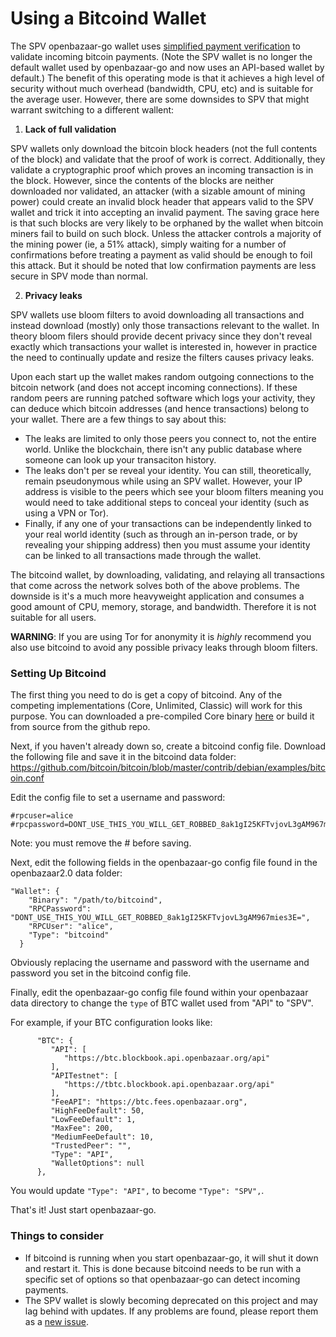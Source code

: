 Using a Bitcoind Wallet
========================
The SPV openbazaar-go wallet uses [simplified payment verification](https://bitcoin.org/en/developer-guide#simplified-payment-verification-spv) to validate incoming bitcoin payments. (Note the
SPV wallet is no longer the default wallet used by openbazaar-go and now uses an API-based wallet by default.) The benefit of this operating mode is that it achieves a high level of security without much overhead (bandwidth, CPU, etc) and is suitable for the average user. However, there are some downsides
to SPV that might warrant switching to a different wallent:

1. **Lack of full validation**

  SPV wallets only download the bitcoin block headers (not the full contents of the block) and validate that the proof of work is correct. Additionally, they validate a cryptographic
proof which proves an incoming transaction is in the block. However, since the contents of the blocks are neither downloaded nor validated, an attacker (with a sizable amount of mining power)
could create an invalid block header that appears valid to the SPV wallet and trick it into accepting an invalid payment. The saving grace here is that such blocks are very likely to be orphaned
by the wallet when bitcoin miners fail to build on such block. Unless the attacker controls a majority of the mining power (ie, a 51% attack), simply waiting for a number of confirmations before
treating a payment as valid should be enough to foil this attack. But it should be noted that low confirmation payments are less secure in SPV mode than normal.

2. **Privacy leaks**
  
  SPV wallets use bloom filters to avoid downloading all transactions and instead download (mostly) only those transactions relevant to the wallet. In theory bloom filers
  should provide decent privacy since they don't reveal exactly which transactions your wallet is interested in, however in practice the need to continually update and
  resize the filters causes privacy leaks. 
  
  Upon each start up the wallet makes random outgoing connections to the bitcoin network (and does not accept incoming connections). If these random peers are running patched software which logs
  your activity, they can deduce which bitcoin addresses (and hence transactions) belong to your wallet. There are a few things to say about this:
  
  - The leaks are limited to only those peers you connect to, not the entire world. Unlike the blockchain, there isn't any public database where someone can look up your transaciton history.
  - The leaks don't per se reveal your identity. You can still, theoretically, remain pseudonymous while using an SPV wallet. However, your IP address is visible to the peers which see your bloom 
  filters meaning you would need to take additional steps to conceal your identity (such as using a VPN or Tor). 
  - Finally, if any one of your transactions can be independently linked to your real
  world identity (such as through an in-person trade, or by revealing your shipping address) then you must assume your identity can be linked to all transactions made through the wallet.

The bitcoind wallet, by downloading, validating, and relaying all transactions that come across the network solves both of the above problems. The downside is it's a much more heavyweight application
and consumes a good amount of CPU, memory, storage, and bandwidth. Therefore it is not suitable for all users. 

**WARNING**: If you are using Tor for anonymity it is *highly* recommend you also use bitcoind to avoid any possible privacy leaks through bloom filters.

### Setting Up Bitcoind

The first thing you need to do is get a copy of bitcoind. Any of the competing implementations (Core, Unlimited, Classic) will work for this purpose.
You can downloaded a pre-compiled Core binary [here](https://bitcoin.org/en/download) or build it from source from the github repo. 

Next, if you haven't already down so, create a bitcoind config file. Download the following file and save it in the bitcoind data folder: https://github.com/bitcoin/bitcoin/blob/master/contrib/debian/examples/bitcoin.conf

Edit the config file to set a username and password:
```
#rpcuser=alice
#rpcpassword=DONT_USE_THIS_YOU_WILL_GET_ROBBED_8ak1gI25KFTvjovL3gAM967mies3E=
```
Note: you must remove the # before saving.

Next, edit the following fields in the openbazaar-go config file found in the openbazaar2.0 data folder:
```
"Wallet": {
    "Binary": "/path/to/bitcoind",
    "RPCPassword": "DONT_USE_THIS_YOU_WILL_GET_ROBBED_8ak1gI25KFTvjovL3gAM967mies3E=",
    "RPCUser": "alice",
    "Type": "bitcoind"
  }
```
Obviously replacing the username and password with the username and password you set in the bitcoind config file.

Finally, edit the openbazaar-go config file found within your openbazaar data directory to change the `type` of BTC wallet used from "API" to "SPV".

For example, if your BTC configuration looks like:
```
      "BTC": {
         "API": [
            "https://btc.blockbook.api.openbazaar.org/api"
         ],
         "APITestnet": [
            "https://tbtc.blockbook.api.openbazaar.org/api"
         ],
         "FeeAPI": "https://btc.fees.openbazaar.org",
         "HighFeeDefault": 50,
         "LowFeeDefault": 1,
         "MaxFee": 200,
         "MediumFeeDefault": 10,
         "TrustedPeer": "",
         "Type": "API",
         "WalletOptions": null
      },
```

You would update `"Type": "API",` to become `"Type": "SPV",`.

That's it! Just start openbazaar-go.

### Things to consider
- If bitcoind is running when you start openbazaar-go, it will shut it down and restart it. This is done because bitcoind needs to be run
with a specific set of options so that openbazaar-go can detect incoming payments.
- The SPV wallet is slowly becoming deprecated on this project and may lag behind with updates. If any problems are found, please report them as a [new issue](https://github.com/OpenBazaar/openbazaar-go/issues/new).
